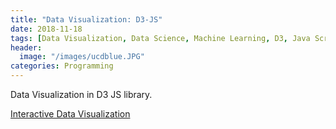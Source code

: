 ```yaml
---
title: "Data Visualization: D3-JS"
date: 2018-11-18
tags: [Data Visualization, Data Science, Machine Learning, D3, Java Script, Interactive]
header:
  image: "/images/ucdblue.JPG"
categories: Programming
---
```


Data Visualization in D3 JS library.

[Interactive Data Visualization](https://abhishek7kulkarni.github.io/d3/)
